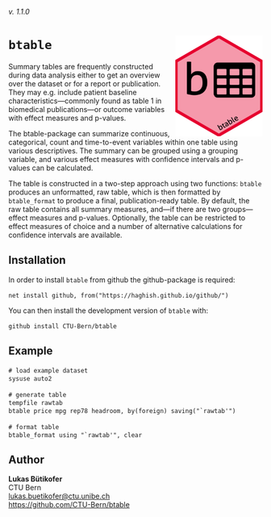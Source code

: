 _v. 1.1.0_  

`btable` <img src='sticker.png' align="right" height="200">
========

Summary tables are frequently constructed during data analysis either to get an overview 
over the dataset or for a report or publication. 
They may e.g. include patient baseline characteristics—commonly found as table 1 in biomedical publications—or
outcome variables with effect measures and p-values.

The btable-package can summarize continuous, categorical, count and time-to-event variables 
within one table using various descriptives. 
The summary can be grouped using a grouping variable, 
and various effect measures with confidence intervals and p-values can be calculated. 

The table is constructed in a two-step approach using two functions: 
`btable` produces an unformatted, raw table, which is then formatted by 
`btable_format` to produce a final, publication-ready table. 
By default, the raw table contains all summary measures, and—if there are two groups—effect measures and p-values. 
Optionally, the table can be restricted to effect measures of choice and a number of alternative calculations 
for confidence intervals are available. 	


Installation
------------

In order to install `btable` from github the github-package is required:

	net install github, from("https://haghish.github.io/github/")

You can then install the development version of `btable` with:

	github install CTU-Bern/btable


Example
------------

	# load example dataset
	sysuse auto2
	
	# generate table
	tempfile rawtab
	btable price mpg rep78 headroom, by(foreign) saving("`rawtab'")
	
	# format table 
	btable_format using "`rawtab'", clear
	

Author
------

**Lukas Bütikofer**  
CTU Bern  
lukas.buetikofer@ctu.unibe.ch  
<https://github.com/CTU-Bern/btable>  
